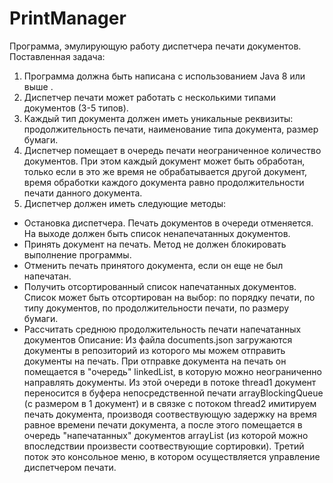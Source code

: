# PrintManager
Программа, эмулирующую работу диспетчера печати документов.
Поставленная задача:
1. Программа должна быть написана с использованием Java 8 или выше .
2. Диспетчер печати может работать с несколькими типами документов (3-5 типов).
3. Каждый тип документа должен иметь уникальные реквизиты: продолжительность печати, наименование типа документа, размер бумаги.
4. Диспетчер помещает в очередь печати неограниченное количество документов. При этом каждый документ может быть обработан, только если в это же время не обрабатывается другой документ, время обработки каждого документа равно продолжительности печати данного документа.
5. Диспетчер должен иметь следующие методы:
* Остановка диспетчера. Печать документов в очереди отменяется. На выходе должен быть список ненапечатанных документов.
* Принять документ на печать. Метод не должен блокировать выполнение программы.
* Отменить печать принятого документа, если он еще не был напечатан.
* Получить отсортированный список напечатанных документов. Список может быть отсортирован на выбор: по порядку печати, по типу документов, по продолжительности печати, по размеру бумаги.
* Рассчитать среднюю продолжительность печати напечатанных документов
Описание:
Из файла documents.json загружаются документы в репозиторий из которого мы можем отправить документы на печать.
При отправке документа на печать он помещается в "очередь" linkedList, в которую можно неограниченно направлять документы. 
Из этой очереди в потоке thread1 документ переносится в буфера непосредственной печати arrayBlockingQueue (с размером в 1 документ) и в связке с потоком thread2 имитируем печать документа, производя соотвествующую задержку на время равное времени печати документа, а после этого помещается в очередь "напечатанных" документов arrayList (из которой можно впоследствии произвести соотвествующие сортировки). Третий поток это консольное меню, в котором осуществляется управление диспетчером печати.
